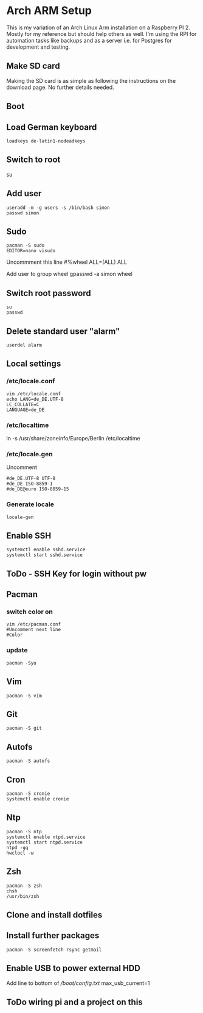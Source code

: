 # Arch ARM Setup

This is my variation of an Arch Linux Arm installation on a Raspberry PI 2. Mostly for my reference but should help others as well. I'm using the RPI for automation tasks like backups and as a server i.e. for Postgres for development and testing.

## Make SD card

Making the SD card is as simple as following the instructions on the download page. No further details needed.

## Boot

## Load German keyboard
    loadkeys de-latin1-nodeadkeys

## Switch to root
   su

## Add user
    useradd -m -g users -s /bin/bash simon
    passwd simon

## Sudo
    pacman -S sudo
    EDITOR=nano visudo

Uncommment this line
    #%wheel ALL=(ALL) ALL

Add user to group wheel
    gpasswd -a simon wheel

## Switch root password
    su
    passwd

## Delete standard user "alarm"
    userdel alarm

## Local settings

### /etc/locale.conf
    vim /etc/locale.conf
    echo LANG=de_DE.UTF-8
    LC_COLLATE=C
    LANGUAGE=de_DE

### /etc/localtime
ln -s /usr/share/zoneinfo/Europe/Berlin /etc/localtime

### /etc/locale.gen
Uncomment

    #de_DE.UTF-8 UTF-8
    #de_DE ISO-8859-1
    #de_DE@euro ISO-8859-15

### Generate locale
    locale-gen

## Enable SSH
    systemctl enable sshd.service
    systemctl start sshd.service

## ToDo - SSH Key for login without pw

## Pacman

### switch color on
    vim /etc/pacman.conf
    #Uncomment next line
    #Color

### update
    pacman -Syu

## Vim
    pacman -S vim

## Git
    pacman -S git

## Autofs
    pacman -S autofs

## Cron
    pacman -S cronie
    systemctl enable cronie

## Ntp
    pacman -S ntp
    systemctl enable ntpd.service
    systemctl start ntpd.service
    ntpd -gq
    hwclocl -w

## Zsh
    pacman -S zsh
    chsh
    /usr/bin/zsh

## Clone and install dotfiles

## Install further packages
    pacman -S screenfetch rsync getmail

## Enable USB to power external HDD

Add line to bottom of */boot/config.txt*
    max_usb_current=1

## ToDo wiring pi and a project on this